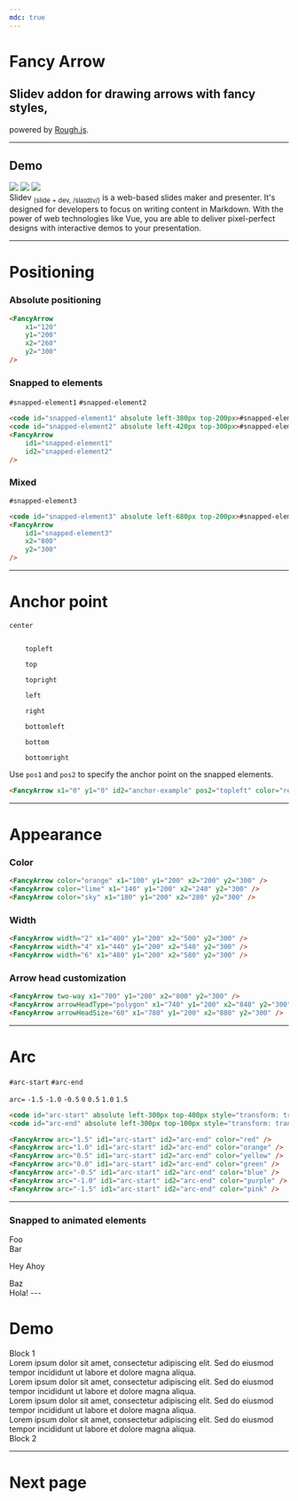 ```yaml
---
mdc: true
---
```


# Fancy Arrow

## Slidev addon for drawing arrows with <span v-mark.orange="0" id="fancy-styles">fancy styles</span>,

<span forward:delay-500 id="rough-js">powered by [Rough.js](https://roughjs.com).</span>

<FancyArrow id1="rough-js" pos1="bottomright" id2="fancy-styles" pos2="bottom" color="orange" width="3" arc="-0.3" seed="1" roughness="2" />

---

## Demo

<img v-click="1" src="https://sli.dev/logo.svg" w-10 id="slidev-logo" absolute top-25 left-25 v-motion :initial="{x: -80, y: -80}" :enter="{x: 0, y: 0}" />
<img v-click="1" src="https://upload.wikimedia.org/wikipedia/commons/thumb/4/41/1280px_Markdown_with_White_Background.png/640px-1280px_Markdown_with_White_Background.png" w-15 id="markdown-mark" absolute top-30 right-30 v-motion :initial="{x: +80, y: -80}" :enter="{x: 0, y: 0}"/>
<img v-click="1" src="https://upload.wikimedia.org/wikipedia/commons/thumb/9/95/Vue.js_Logo_2.svg/512px-Vue.js_Logo_2.svg.png" w-10 id="vue-mark" absolute bottom-20 right-100 v-motion :initial="{x: +30, y: +80}" :enter="{x: 0, y: 0}"/>

<FancyArrow v-click="1" id1="slidev-logo" pos1="bottom" id2="slidev-text" pos2="bottomleft" color="teal" width="4" roughness="3" arc="-0.3" seed="1" />
<FancyArrow v-click="1" id1="markdown-mark" pos1="bottom" id2="markdown-text" pos2="bottomright" color="gray" width="4" roughness="2" arc="0.3" seed="1" />
<FancyArrow v-click="1" id1="vue-mark" pos1="left" id2="vue-text" pos2="bottom" color="green" width="4" roughness="2" arc="0.3" seed="1" />

<div w="2/3" m-auto mt-40>
    <span id="slidev-text" v-mark.teal="1">Slidev</span> <sub top--1>(slide + dev, /slaɪdɪv/)</sub> is a web-based slides maker and presenter. It's designed for developers to focus on writing content in <span id="markdown-text" v-mark.gray="1">Markdown</span>. With the power of web technologies like <span id="vue-text" v-mark.green="1">Vue</span>, you are able to deliver pixel-perfect designs with interactive demos to your presentation.
</div>

---

# Positioning

<div grid="~ cols-3 gap-4" mt-6 h-100>

<div bg-gray:10 p-4 border="~ gray/50 rounded-lg" flex="~ col">

### Absolute positioning

<FancyArrow
    x1="120"
    y1="200"
    x2="260"
    y2="300"
/>

<div grow-1><!-- Placeholder--></div>

```html
<FancyArrow
    x1="120"
    y1="200"
    x2="260"
    y2="300"
/>
```

</div>

<div bg-gray:10 p-4 border="~ gray/50 rounded-lg" flex="~ col">

### Snapped to elements

<code id="snapped-element1" absolute left-380px top-200px>#snapped-element1</code>
<code id="snapped-element2" absolute left-420px top-300px>#snapped-element2</code>
<FancyArrow
    id1="snapped-element1"
    id2="snapped-element2"
/>

<div grow-1><!-- Placeholder--></div>

```html
<code id="snapped-element1" absolute left-380px top-200px>#snapped-element1</code>
<code id="snapped-element2" absolute left-420px top-300px>#snapped-element2</code>
<FancyArrow
    id1="snapped-element1"
    id2="snapped-element2"
/>
```

</div>

<div bg-gray:10 p-4 border="~ gray/50 rounded-lg" flex="~ col">

### Mixed

<code id="snapped-element3" absolute left-680px top-200px>#snapped-element3</code>
<FancyArrow
    id1="snapped-element3"
    x2="800"
    y2="300"
/>

<div grow-1><!-- Placeholder--></div>

```html
<code id="snapped-element3" absolute left-680px top-200px>#snapped-element3</code>
<FancyArrow
    id1="snapped-element3"
    x2="800"
    y2="300"
/>
```

</div>

</div>

---

# Anchor point

<div absolute left="50%" top="50%" translate-x="-50%" translate-y="-50%" w-100 h-30 border="~ gray/50 rounded-lg" id="anchor-example">

<code bg-gray:10 p-1 min-w-25 text-center rounded-md absolute left="50%" top="50%" translate-x="-50%" translate-y="-50%">center</code>

<code bg-gray:10 p-1 min-w-25 text-center rounded-md absolute left="0" top="0">
    topleft
</code>

<code bg-gray:10 p-1 min-w-25 text-center rounded-md absolute left="50%" top="0" translate-x="-50%">
    top
</code>

<code bg-gray:10 p-1 min-w-25 text-center rounded-md absolute right="0" top="0">
    topright
</code>

<code bg-gray:10 p-1 min-w-25 text-center rounded-md absolute left="0" top="50%" translate-y="-50%">
    left
</code>

<code bg-gray:10 p-1 min-w-25 text-center rounded-md absolute right="0" top="50%" translate-y="-50%">
    right
</code>

<code bg-gray:10 p-1 min-w-25 text-center rounded-md absolute left="0" bottom="0">
    bottomleft
</code>

<code bg-gray:10 p-1 min-w-25 text-center rounded-md absolute left="50%" bottom="0" translate-x="-50%">
    bottom
</code>

<code bg-gray:10 p-1 min-w-25 text-center rounded-md absolute right="0" bottom="0">
    bottomright
</code>

</div>

<FancyArrow x1="0" y1="0" id2="anchor-example" pos2="topleft" color="red" width="4" roughness="3" arc="-0.4" seed="1" />

Use `pos1` and `pos2` to specify the anchor point on the snapped elements.

```html
<FancyArrow x1="0" y1="0" id2="anchor-example" pos2="topleft" color="red" width="4" roughness="3" arc="-0.4" seed="1" />
```

---

# Appearance

<div grid="~ cols-3 gap-4" mt-6 h-80>

<div bg-gray:10 p-4 border="~ gray/50 rounded-lg" flex="~ col">

### Color

<FancyArrow color="orange" x1="100" y1="200" x2="200" y2="300" />
<FancyArrow color="lime" x1="140" y1="200" x2="240" y2="300" />
<FancyArrow color="sky" x1="180" y1="200" x2="280" y2="300" />

<div grow-1><!-- Placeholder--></div>

```html
<FancyArrow color="orange" x1="100" y1="200" x2="200" y2="300" />
<FancyArrow color="lime" x1="140" y1="200" x2="240" y2="300" />
<FancyArrow color="sky" x1="180" y1="200" x2="280" y2="300" />
```

</div>

<div bg-gray:10 p-4 border="~ gray/50 rounded-lg" flex="~ col">

### Width

<FancyArrow width="2" x1="400" y1="200" x2="500" y2="300" />
<FancyArrow width="4" x1="440" y1="200" x2="540" y2="300" />
<FancyArrow width="6" x1="480" y1="200" x2="580" y2="300" />

<div grow-1><!-- Placeholder--></div>

```html
<FancyArrow width="2" x1="400" y1="200" x2="500" y2="300" />
<FancyArrow width="4" x1="440" y1="200" x2="540" y2="300" />
<FancyArrow width="6" x1="480" y1="200" x2="580" y2="300" />
```

</div>

<div bg-gray:10 p-4 border="~ gray/50 rounded-lg" flex="~ col">

### Arrow head customization

<FancyArrow two-way x1="700" y1="200" x2="800" y2="300" />
<FancyArrow arrowHeadType="polygon" x1="740" y1="200" x2="840" y2="300" />
<FancyArrow arrowHeadSize="60" x1="780" y1="200" x2="880" y2="300" />

<div grow-1><!-- Placeholder--></div>

```html
<FancyArrow two-way x1="700" y1="200" x2="800" y2="300" />
<FancyArrow arrowHeadType="polygon" x1="740" y1="200" x2="840" y2="300" />
<FancyArrow arrowHeadSize="60" x1="780" y1="200" x2="880" y2="300" />
```

</div>

</div>

---

# Arc

<code id="arc-start" absolute left-300px top-100px style="transform: translate(-50%, -50%);">#arc-start</code>
<code id="arc-end" absolute left-300px top-400px style="transform: translate(-50%, -50%);">#arc-end</code>

<FancyArrow arc="1.5" id1="arc-start" pos1="bottom" id2="arc-end" pos2="top" color="red" />
<FancyArrow arc="1.0" id1="arc-start" pos1="bottom" id2="arc-end" pos2="top" color="orange" />
<FancyArrow arc="0.5" id1="arc-start" pos1="bottom" id2="arc-end" pos2="top" color="yellow" />
<FancyArrow arc="0.0" id1="arc-start" pos1="bottom" id2="arc-end" pos2="top" color="green" />
<FancyArrow arc="-0.5" id1="arc-start" pos1="bottom" id2="arc-end" pos2="top" color="blue" />
<FancyArrow arc="-1.0" id1="arc-start" pos1="bottom" id2="arc-end" pos2="top" color="purple" />
<FancyArrow arc="-1.5" id1="arc-start" pos1="bottom" id2="arc-end" pos2="top" color="pink" />

<Arrow x1="50" y1="450" x2="550" y2="450" />

<code absolute left-0px top-460px>arc=</code>
<code absolute left-75px top-460px style="transform: translateX(-50%);">-1.5</code>
<code absolute left-150px top-460px style="transform: translateX(-50%);">-1.0</code>
<code absolute left-225px top-460px style="transform: translateX(-50%);">-0.5</code>
<code absolute left-300px top-460px style="transform: translateX(-50%);">0</code>
<code absolute left-375px top-460px style="transform: translateX(-50%);">0.5</code>
<code absolute left-450px top-460px style="transform: translateX(-50%);">1.0</code>
<code absolute left-525px top-460px style="transform: translateX(-50%);">1.5</code>

<div absolute right-0 top-30 w-100>

```html
<code id="arc-start" absolute left-300px top-400px style="transform: translate(-50%, -50%);">#arc-start</code>
<code id="arc-end" absolute left-300px top-100px style="transform: translate(-50%, -50%);">#arc-end</code>

<FancyArrow arc="1.5" id1="arc-start" id2="arc-end" color="red" />
<FancyArrow arc="1.0" id1="arc-start" id2="arc-end" color="orange" />
<FancyArrow arc="0.5" id1="arc-start" id2="arc-end" color="yellow" />
<FancyArrow arc="0.0" id1="arc-start" id2="arc-end" color="green" />
<FancyArrow arc="-0.5" id1="arc-start" id2="arc-end" color="blue" />
<FancyArrow arc="-1.0" id1="arc-start" id2="arc-end" color="purple" />
<FancyArrow arc="-1.5" id1="arc-start" id2="arc-end" color="pink" />
```

</div>


---

### Snapped to animated elements

<div v-click p-8>
    <span id="foo">Foo</span>
</div>

<div :class="$clicks === 0 ? 'translate-y--16' : ''" p-8>
    <span id="bar">Bar</span>
</div>

<FancyArrow v-click="1" forward:delay-100 id1="foo" pos1="bottomright" id2="bar" pos2="topright" color="red" width="2" arc="0.3" seed="1" roughness="2" >Hey</FancyArrow>
<FancyArrow v-click="1" forward:delay-100 id2="foo" pos2="bottomleft" id1="bar" pos1="topleft" color="red" width="2" arc="0.3" seed="1" roughness="2" >
    <span text-red>Ahoy</span>
</FancyArrow>

<div v-click p-8 :class="$clicks === 0 ? 'translate-y--32' : $clicks === 1 ? 'translate-y--16' : ''">
    <span id="baz">Baz</span>
</div>

<FancyArrow v-click="2" forward:delay-100 id1="bar" pos1="bottomright" id2="baz" pos2="topright" color="green" width="2" arc="0.3" seed="1" roughness="2" >
    <span text-green v-mark.green="2">Hola!</span>
</FancyArrow>
---

# Demo

<div id="block1">Block 1</div>

<div v-click>
    Lorem ipsum dolor sit amet, consectetur adipiscing elit. Sed do eiusmod tempor incididunt ut labore et dolore magna aliqua.
    <br />
    Lorem ipsum dolor sit amet, consectetur adipiscing elit. Sed do eiusmod tempor incididunt ut labore et dolore magna aliqua.
    <br />
    Lorem ipsum dolor sit amet, consectetur adipiscing elit. Sed do eiusmod tempor incididunt ut labore et dolore magna aliqua.
    <br />
    Lorem ipsum dolor sit amet, consectetur adipiscing elit. Sed do eiusmod tempor incididunt ut labore et dolore magna aliqua.
    <br />
</div>

<div id="block2" :class="$clicks === 0 ? 'translate-y--32' : ''">Block 2</div>

<FancyArrow x1="10" y1="20" x2="100" y2="200" color="green" width="3"  />

<FancyArrow id1="block1" pos1="bottomleft" id2="block2" pos2="topleft" color="red" width="3" />

<FancyArrow id1="block1" pos1="bottom" id2="block2" pos2="top" color="red" width="3" twoWay />

<FancyArrow id1="block1" pos1="bottomright" id2="block2" pos2="topright" color="red" width="3" twoWay arc="0.5" arrowHeadType="polygon" arrowHeadSize="30" />

---

# Next page
